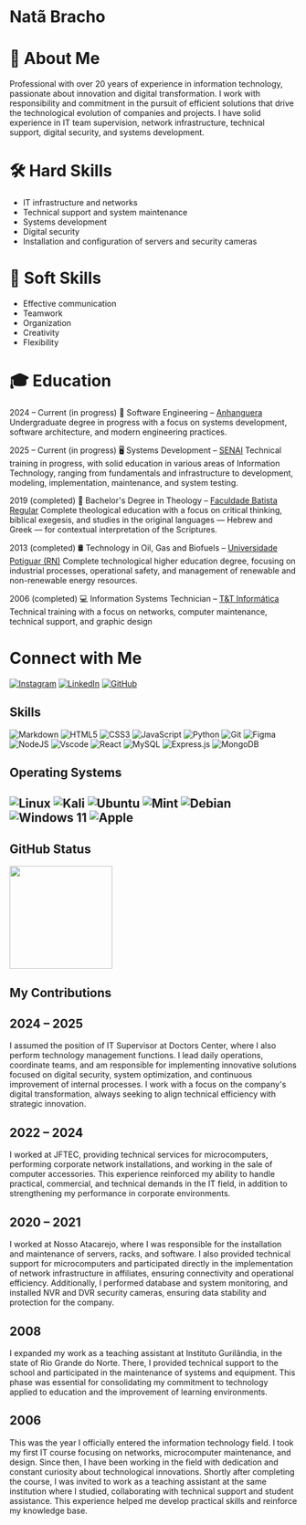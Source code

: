 # Natã Bracho
# 💼 About Me
Professional with over 20 years of experience in information technology, passionate about innovation and digital transformation. I work with responsibility and commitment in the pursuit of efficient solutions that drive the technological evolution of companies and projects. I have solid experience in IT team supervision, network infrastructure, technical support, digital security, and systems development.

# 🛠️ Hard Skills
- IT infrastructure and networks
- Technical support and system maintenance
- Systems development
- Digital security
- Installation and configuration of servers and security cameras

# 🤝 Soft Skills
- Effective communication
- Teamwork
- Organization
- Creativity
- Flexibility
  
# 🎓 Education
2024 – Current (in progress)
📘 Software Engineering  – [Anhanguera](https://www.anhanguera.com)
Undergraduate degree in progress with a focus on systems development, software architecture, and modern engineering practices.

2025 – Current (in progress)
🖥️ Systems Development – [SENAI](https://www.senai-ce.org.br/paginas/unidade-juazeiro-do-norte)
Technical training in progress, with solid education in various areas of Information Technology, ranging from fundamentals and infrastructure to development, modeling, implementation, maintenance, and system testing.

2019 (completed)
📖 Bachelor's Degree in Theology – [Faculdade Batista Regular](https://www.faculdadebatistacariri.edu.br)
Complete theological education with a focus on critical thinking, biblical exegesis, and studies in the original languages — Hebrew and Greek — for contextual interpretation of the Scriptures.

2013 (completed)
🛢️ Technology in Oil, Gas and Biofuels – [Universidade Potiguar (RN)](https://www.unp.br)
Complete technological higher education degree, focusing on industrial processes, operational safety, and management of renewable and non-renewable energy resources.

2006 (completed)
💻 Information Systems Technician – [T&T Informática](https://www.instagram.com/tetcursos_oficial)
Technical training with a focus on networks, computer maintenance, technical support, and graphic design


# Connect with Me

[![Instagram](https://img.shields.io/badge/-Instagram-%23E4405F?style=for-the-badge&logo=instagram&logoColor=white)](https://www.instagram.com/natan_baracho)
[![LinkedIn](https://img.shields.io/badge/LinkedIn-0077B5?style=for-the-badge&logo=linkedin&logoColor=white)](https://www.linkedin.com/in/natã-baracho-7a997934a)
[![GitHub](https://img.shields.io/badge/GitHub-100000?style=for-the-badge&logo=github&logoColor=white)](https://github.com/NatBaracho)

## Skills
![Markdown](https://img.shields.io/badge/Markdown-000?style=for-the-badge&logo=markdown)
![HTML5](https://img.shields.io/badge/HTML5-E34F26?style=for-the-badge&logo=html5&logoColor=white)
![CSS3](https://img.shields.io/badge/CSS3-1572B6?style=for-the-badge&logo=css3&logoColor=white)
![JavaScript](https://img.shields.io/badge/JavaScript-F7DF1E?style=for-the-badge&logo=javascript&logoColor=black)
![Python](https://img.shields.io/badge/python-3670A0?style=for-the-badge&logo=python&logoColor=ffdd54)
![Git](https://img.shields.io/badge/GIT-E44C30?style=for-the-badge&logo=git&logoColor=white)
![Figma](https://img.shields.io/badge/Figma-696969?style=for-the-badge&logo=figma&logoColor=figma)
![NodeJS](https://img.shields.io/badge/node.js-6DA55F?style=for-the-badge&logo=node.js&logoColor=white)
![Vscode](https://img.shields.io/badge/Vscode-007ACC?style=for-the-badge&logo=visual-studio-code&logoColor=white)
![React](https://img.shields.io/badge/react-%2320232a.svg?style=for-the-badge&logo=react&logoColor=%2361DAFB)
![MySQL](https://img.shields.io/badge/mysql-4479A1.svg?style=for-the-badge&logo=mysql&logoColor=white)
![Express.js](https://img.shields.io/badge/express.js-%23404d59.svg?style=for-the-badge&logo=express&logoColor=%2361DAFB)
![MongoDB](https://img.shields.io/badge/MongoDB-%234ea94b.svg?style=for-the-badge&logo=mongodb&logoColor=white)

## Operating Systems
![Linux](https://img.shields.io/badge/Linux-000?style=for-the-badge&logo=linux&logoColor=FCC624)
![Kali](https://img.shields.io/badge/Kali-268BEE?style=for-the-badge&logo=kalilinux&logoColor=white)
![Ubuntu](https://img.shields.io/badge/Ubuntu-35495E?style=for-the-badge&logo=ubuntu&logoColor=2CA5E0)
![Mint](https://img.shields.io/badge/Linux%20Mint-87CF3E?style=for-the-badge&logo=Linux%20Mint&logoColor=white)
![Debian](https://img.shields.io/badge/Debian-D70A53?style=for-the-badge&logo=debian&logoColor=white)
![Windows 11](https://img.shields.io/badge/Windows%2011-%230079d5.svg?style=for-the-badge&logo=Windows%2011&logoColor=white)
![Apple](https://img.shields.io/badge/Apple-%23000000.svg?style=for-the-badge&logo=apple&logoColor=white)
---




## GitHub Status
<a href="https://github.com/anuraghazra/github-readme-stat">
  <img height=180 align="center" src="https://github-readme-stats.vercel.app/api/top-langs/?username=NathaliaCout&layout=compact&theme=radical&langs_count=8&card_width=320" />
</a>

## My Contributions
## 2024 – 2025
I assumed the position of IT Supervisor at Doctors Center, where I also perform technology management functions. I lead daily operations, coordinate teams, and am responsible for implementing innovative solutions focused on digital security, system optimization, and continuous improvement of internal processes. I work with a focus on the company's digital transformation, always seeking to align technical efficiency with strategic innovation.
## 2022 – 2024
I worked at JFTEC, providing technical services for microcomputers, performing corporate network installations, and working in the sale of computer accessories. This experience reinforced my ability to handle practical, commercial, and technical demands in the IT field, in addition to strengthening my performance in corporate environments.
## 2020 – 2021
I worked at Nosso Atacarejo, where I was responsible for the installation and maintenance of servers, racks, and software. I also provided technical support for microcomputers and participated directly in the implementation of network infrastructure in affiliates, ensuring connectivity and operational efficiency. Additionally, I performed database and system monitoring, and installed NVR and DVR security cameras, ensuring data stability and protection for the company.
## 2008
I expanded my work as a teaching assistant at Instituto Gurilândia, in the state of Rio Grande do Norte. There, I provided technical support to the school and participated in the maintenance of systems and equipment. This phase was essential for consolidating my commitment to technology applied to education and the improvement of learning environments.
## 2006
This was the year I officially entered the information technology field. I took my first IT course focusing on networks, microcomputer maintenance, and design. Since then, I have been working in the field with dedication and constant curiosity about technological innovations. Shortly after completing the course, I was invited to work as a teaching assistant at the same institution where I studied, collaborating with technical support and student assistance. This experience helped me develop practical skills and reinforce my knowledge base.

